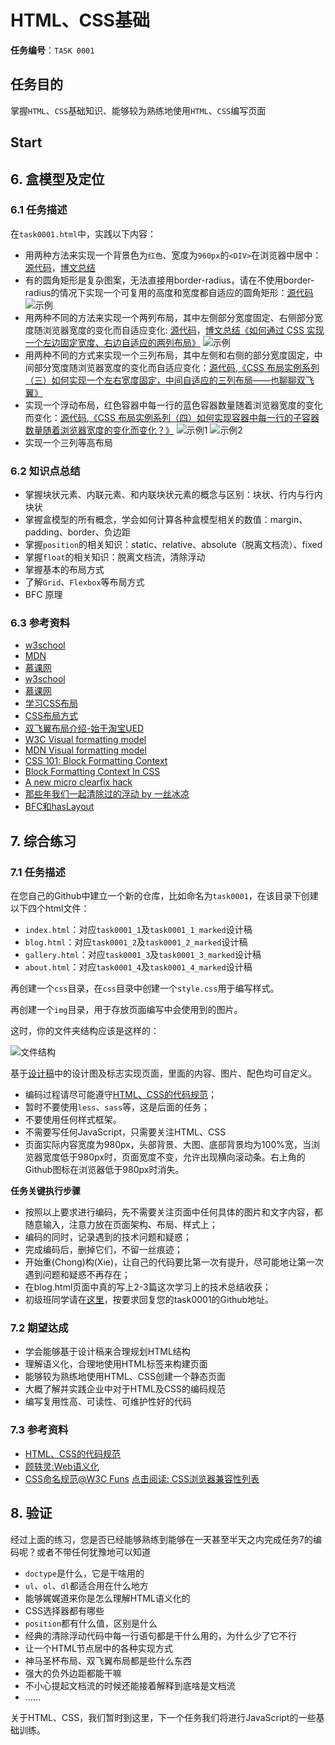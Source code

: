 # HTML、CSS基础

**任务编号**：`TASK 0001`

## 任务目的

掌握`HTML`、`CSS`基础知识、能够较为熟练地使用`HTML`、`CSS`编写页面

## Start

## 6. 盒模型及定位

### 6.1 任务描述

在`task0001.html`中，实践以下内容：

- 用两种方法来实现一个背景色为`红色`、宽度为`960px`的`<DIV>`在浏览器中居中：[源代码](https://github.com/nitta-honoka/baiduIFE_practice/tree/master/2015_spring/Intermediate/task0001/%236.%20box-model-position/item1)，[博文总结](http://www.cnblogs.com/honoka/p/5146953.html)
- 有的圆角矩形是复杂图案，无法直接用border-radius，请在不使用border-radius的情况下实现一个可复用的高度和宽度都自适应的圆角矩形：[源代码](https://github.com/nitta-honoka/baiduIFE_practice/tree/master/2015_spring/Intermediate/task0001/%236.%20box-model-position/item2) ![示例](img/task0001_7.png)
- 用两种不同的方法来实现一个两列布局，其中左侧部分宽度固定、右侧部分宽度随浏览器宽度的变化而自适应变化: [源代码](https://github.com/nitta-honoka/baiduIFE_practice/tree/master/2015_spring/Intermediate/task0001/%236.%20box-model-position/item3)，[博文总结《如何通过 CSS 实现一个左边固定宽度、右边自适应的两列布局》](http://www.cnblogs.com/honoka/p/5156133.html) ![示例](img/task0001_3.jpg)
- 用两种不同的方式来实现一个三列布局，其中左侧和右侧的部分宽度固定，中间部分宽度随浏览器宽度的变化而自适应变化：[源代码](https://github.com/nitta-honoka/baiduIFE_practice/tree/master/2015_spring/Intermediate/task0001/%236.%20box-model-position/item4),[《CSS 布局实例系列（三）如何实现一个左右宽度固定，中间自适应的三列布局——也聊聊双飞翼》](http://www.cnblogs.com/honoka/p/5161836.html)
- 实现一个浮动布局，红色容器中每一行的蓝色容器数量随着浏览器宽度的变化而变化：[源代码](https://github.com/nitta-honoka/baiduIFE_practice/tree/master/2015_spring/Intermediate/task0001/%236.%20box-model-position/item5),[《CSS 布局实例系列（四）如何实现容器中每一行的子容器数量随着浏览器宽度的变化而变化？》](http://www.cnblogs.com/honoka/p/5164616.html) ![示例1](img/task0001_4.jpg) ![示例2](img/task0001_5.jpg)
- 实现一个三列等高布局

### 6.2 知识点总结

- 掌握块状元素、内联元素、和内联块状元素的概念与区别：块状、行内与行内块状
- 掌握盒模型的所有概念，学会如何计算各种盒模型相关的数值：margin、padding、border、负边距
- 掌握`position`的相关知识：static、relative、absolute（脱离文档流）、fixed
- 掌握`float`的相关知识：脱离文档流，清除浮动
- 掌握基本的布局方式
- 了解`Grid`、`Flexbox`等布局方式
- BFC 原理

### 6.3 参考资料

- [w3school](http://w3school.com.cn/css/css_boxmodel.asp)
- [MDN](https://developer.mozilla.org/zh-CN/docs/CSS/%E5%BC%80%E5%A7%8B/Boxes)
- [慕课网](http://www.imooc.com/code/2047)
- [w3school](http://w3school.com.cn/css/css_positioning.asp)
- [慕课网](http://www.imooc.com/code/2057)
- [学习CSS布局](http://zh.learnlayout.com/no-layout.html)
- [CSS布局方式](http://teamtreehouse.com/library/css-layout-techniques)
- [双飞翼布局介绍-始于淘宝UED](http://www.imooc.com/wenda/detail/254035)
- [W3C Visual formatting model](http://www.w3.org/TR/CSS21/visuren.html#)
- [MDN Visual formatting model](https://developer.mozilla.org/en-US/docs/Web/Guide/CSS/Visual_formatting_model)
- [CSS 101: Block Formatting Context](http://www.yuiblog.com/blog/2010/05/19/css-101-block-formatting-contexts)
- [Block Formatting Context In CSS](http://outofmemory.cn/wr/?u=http%3A%2F%2Fkkeys.me%2Fpost%2F68547473290)
- [A new micro clearfix hack](http://nicolasgallagher.com/micro-clearfix-hack/)
- [那些年我们一起清除过的浮动 by 一丝冰凉](http://www.iyunlu.com/view/css-xhtml/55.html)
- [BFC和hasLayout](http://www.cnblogs.com/pigtail/archive/2013/01/23/2871627.html)

## 7. 综合练习

### 7.1 任务描述

在您自己的Github中建立一个新的仓库，比如命名为`task0001`，在该目录下创建以下四个html文件：

- `index.html`：对应`task0001_1`及`task0001_1_marked`设计稿
- `blog.html`：对应`task0001_2`及`task0001_2_marked`设计稿
- `gallery.html`：对应`task0001_3`及`task0001_3_marked`设计稿
- `about.html`：对应`task0001_4`及`task0001_4_marked`设计稿
 
再创建一个`css`目录，在`css`目录中创建一个`style.css`用于编写样式。

再创建一个`img`目录，用于存放页面编写中会使用到的图片。

这时，你的文件夹结构应该是这样的：

![文件结构](img/task0001_6.png)

基于[设计稿](design/)中的设计图及标志实现页面，里面的内容、图片、配色均可自定义。

- 编码过程请尽可能遵守[HTML、CSS的代码规范](https://github.com/ecomfe/spec)；
- 暂时不要使用`less`、`sass`等，这是后面的任务；
- 不要使用任何样式框架。
- 不需要写任何JavaScript，只需要关注HTML、CSS
- 页面实际内容宽度为980px，头部背景、大图、底部背景均为100%宽，当浏览器宽度低于980px时，页面宽度不变，允许出现横向滚动条。右上角的Github图标在浏览器低于980px时消失。

**任务关键执行步骤**

- 按照以上要求进行编码，先不需要关注页面中任何具体的图片和文字内容，都随意输入，注意力放在页面架构、布局、样式上；
- 编码的同时，记录遇到的技术问题和疑惑；
- 完成编码后，删掉它们，不留一丝痕迹；
- 开始重(Chong)构(Xie)，让自己的代码要比第一次有提升，尽可能地让第一次遇到问题和疑惑不再存在；
- 在blog.html页面中真的写上2-3篇这次学习上的技术总结收获；
- 初级班同学请在[这里](https://github.com/baidu-ife/ife/issues/764)，按要求回复您的task0001的Github地址。

### 7.2 期望达成

- 学会能够基于设计稿来合理规划HTML结构
- 理解语义化，合理地使用HTML标签来构建页面
- 能够较为熟练地使用HTML、CSS创建一个静态页面
- 大概了解并实践企业中对于HTML及CSS的编码规范
- 编写复用性高、可读性、可维护性好的代码

### 7.3 参考资料

- [HTML、CSS的代码规范](https://github.com/ecomfe/spec)
- [顾轶灵:Web语义化](http://www.zhihu.com/question/20455165)
- [CSS命名规范@W3C Funs](http://www.w3cfuns.com/blog-5445898-5398950.html)
[点击阅读: CSS浏览器兼容性列表](http://en.wikipedia.org/wiki/Comparison_of_layout_engines_%28Cascading_Style_Sheets%29)

## 8. 验证

经过上面的练习，您是否已经能够熟练到能够在一天甚至半天之内完成任务7的编码呢？或者不带任何犹豫地可以知道

- `doctype`是什么，它是干啥用的
- `ul`、`ol`、`dl`都适合用在什么地方
- 能够娓娓道来你是怎么理解HTML语义化的
- CSS选择器都有哪些
- `position`都有什么值，区别是什么
- 经典的清除浮动代码中每一行语句都是干什么用的，为什么少了它不行
- 让一个HTML节点居中的各种实现方式
- 神马圣杯布局、双飞翼布局都是些什么东西
- 强大的负外边距都能干嘛
- 不小心提起文档流的时候还能接着解释到底啥是文档流
- ……

关于HTML、CSS，我们暂时到这里，下一个任务我们将进行JavaScript的一些基础训练。
